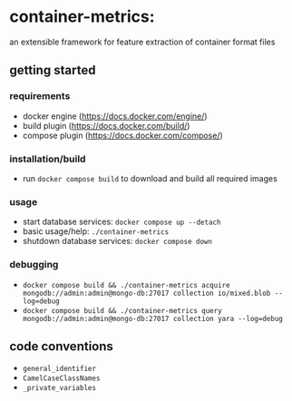 # **container-metrics**:
an extensible framework for feature extraction of container format files
## getting started
### requirements
- docker engine (https://docs.docker.com/engine/)
- build plugin (https://docs.docker.com/build/)
- compose plugin (https://docs.docker.com/compose/)
### installation/build
- run `docker compose build` to download and build all required images
### usage
- start database services: `docker compose up --detach`
- basic usage/help: `./container-metrics`
- shutdown database services: `docker compose down`
### debugging
- `docker compose build && ./container-metrics acquire mongodb://admin:admin@mongo-db:27017 collection io/mixed.blob --log=debug`
- `docker compose build && ./container-metrics query mongodb://admin:admin@mongo-db:27017 collection yara --log=debug`
## code conventions
- `general_identifier`
- `CamelCaseClassNames`
- `_private_variables`
